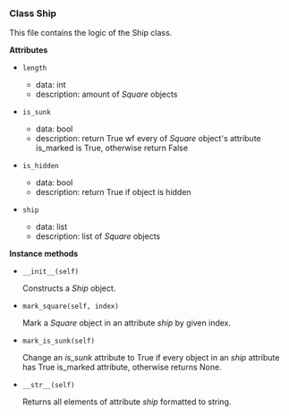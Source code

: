 ### Class Ship
This file contains the logic of the Ship class.

__Attributes__

* `length`
    - data: int
    - description: amount of *Square* objects

*  `is_sunk`
    - data: bool
    - description: return True wf every of *Square* object's attribute is_marked
                    is True, otherwise return False

*   `is_hidden`
    - data: bool
    - description: return True if object is hidden

*   `ship`
    - data: list
    - description: list of *Square* objects

__Instance methods__

* `__init__(self) `

  Constructs a *Ship* object.

* `mark_square(self, index)`

    Mark a *Square* object in an attribute *ship* by given index.

* `mark_is_sunk(self)`

    Change an *is_sunk* attribute to True if every object in an *ship* attribute
    has True is_marked attribute, otherwise returns None.

* `__str__(self)`

    Returns all elements of attribute *ship* formatted to string.
